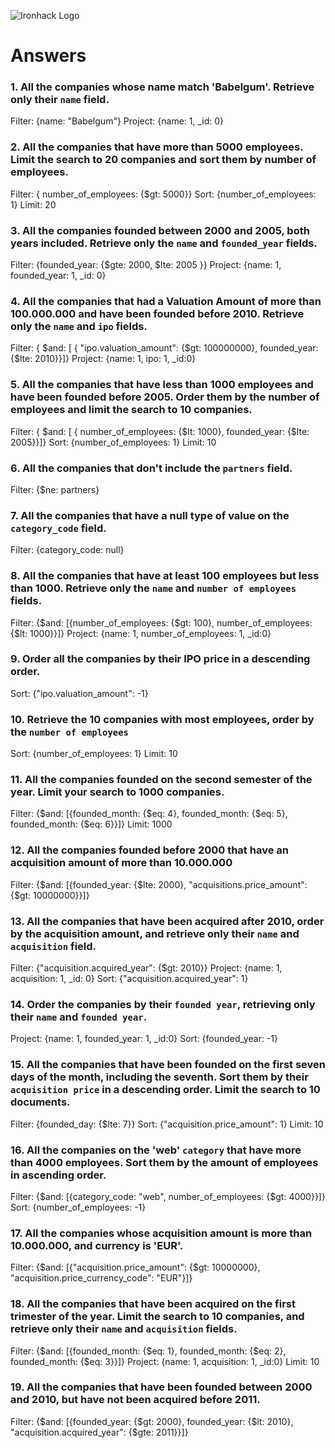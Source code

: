 ![Ironhack Logo](https://i.imgur.com/1QgrNNw.png)

# Answers

### 1. All the companies whose name match 'Babelgum'. Retrieve only their `name` field.

Filter: {name: "Babelgum"}
Project: {name: 1, _id: 0}

### 2. All the companies that have more than 5000 employees. Limit the search to 20 companies and sort them by **number of employees**.

Filter: { number_of_employees: {$gt: 5000}}
Sort: {number_of_employees: 1}
Limit: 20

### 3. All the companies founded between 2000 and 2005, both years included. Retrieve only the `name` and `founded_year` fields.

Filter: {founded_year: {$gte: 2000, $lte: 2005 }}
Project: {name: 1, founded_year: 1, _id: 0}

### 4. All the companies that had a Valuation Amount of more than 100.000.000 and have been founded before 2010. Retrieve only the `name` and `ipo` fields.

Filter: { $and: [ { "ipo.valuation_amount": {$gt: 100000000}, founded_year: {$lte: 2010}}]}
Project: {name: 1, ipo: 1, _id:0}


### 5. All the companies that have less than 1000 employees and have been founded before 2005. Order them by the number of employees and limit the search to 10 companies.

Filter: { $and: [ { number_of_employees: {$lt: 1000}, founded_year: {$lte: 2005}}]}
Sort: {number_of_employees: 1}
Limit: 10

### 6. All the companies that don't include the `partners` field.

Filter: {$ne: partners}

### 7. All the companies that have a null type of value on the `category_code` field.

Filter: {category_code: null}

### 8. All the companies that have at least 100 employees but less than 1000. Retrieve only the `name` and `number of employees` fields.

Filter: {$and: [{number_of_employees: {$gt: 100}, number_of_employees: {$lt: 1000}}]}
Project: {name: 1, number_of_employees: 1, _id:0}

### 9. Order all the companies by their IPO price in a descending order.

Sort: {"ipo.valuation_amount": -1}

### 10. Retrieve the 10 companies with most employees, order by the `number of employees`

Sort: {number_of_employees: 1}
Limit: 10

### 11. All the companies founded on the second semester of the year. Limit your search to 1000 companies.

Filter: {$and: [{founded_month: {$eq: 4}, founded_month: {$eq: 5}, founded_month: {$eq: 6}}]}
Limit: 1000

### 12. All the companies founded before 2000 that have an acquisition amount of more than 10.000.000

Filter: {$and: [{founded_year: {$lte: 2000}, "acquisitions.price_amount": {$gt: 10000000}}]}

### 13. All the companies that have been acquired after 2010, order by the acquisition amount, and retrieve only their `name` and `acquisition` field.

Filter: {"acquisition.acquired_year": {$gt: 2010}}
Project: {name: 1, acquisition: 1, _id: 0}
Sort: {"acquisition.acquired_year": 1}

### 14. Order the companies by their `founded year`, retrieving only their `name` and `founded year`.

Project: {name: 1, founded_year: 1, _id:0}
Sort: {founded_year: -1}


### 15. All the companies that have been founded on the first seven days of the month, including the seventh. Sort them by their `acquisition price` in a descending order. Limit the search to 10 documents.

Filter: {founded_day: {$lte: 7}}
Sort: {"acquisition.price_amount": 1}
Limit: 10

### 16. All the companies on the 'web' `category` that have more than 4000 employees. Sort them by the amount of employees in ascending order.

Filter: {$and: [{category_code: "web", number_of_employees: {$gt: 4000}}]}
Sort: {number_of_employees: -1}

### 17. All the companies whose acquisition amount is more than 10.000.000, and currency is 'EUR'.

Filter: {$and: [{"acquisition.price_amount": {$gt: 10000000}, "acquisition.price_currency_code": "EUR"}]}

### 18. All the companies that have been acquired on the first trimester of the year. Limit the search to 10 companies, and retrieve only their `name` and `acquisition` fields.

Filter: {$and: [{founded_month: {$eq: 1}, founded_month: {$eq: 2}, founded_month: {$eq: 3}}]}
Project: {name: 1, acquisition: 1, _id:0}
Limit: 10

### 19. All the companies that have been founded between 2000 and 2010, but have not been acquired before 2011.

Filter: {$and: [{founded_year: {$gt: 2000}, founded_year: {$lt: 2010}, "acquisition.acquired_year": {$gte: 2011}}]}